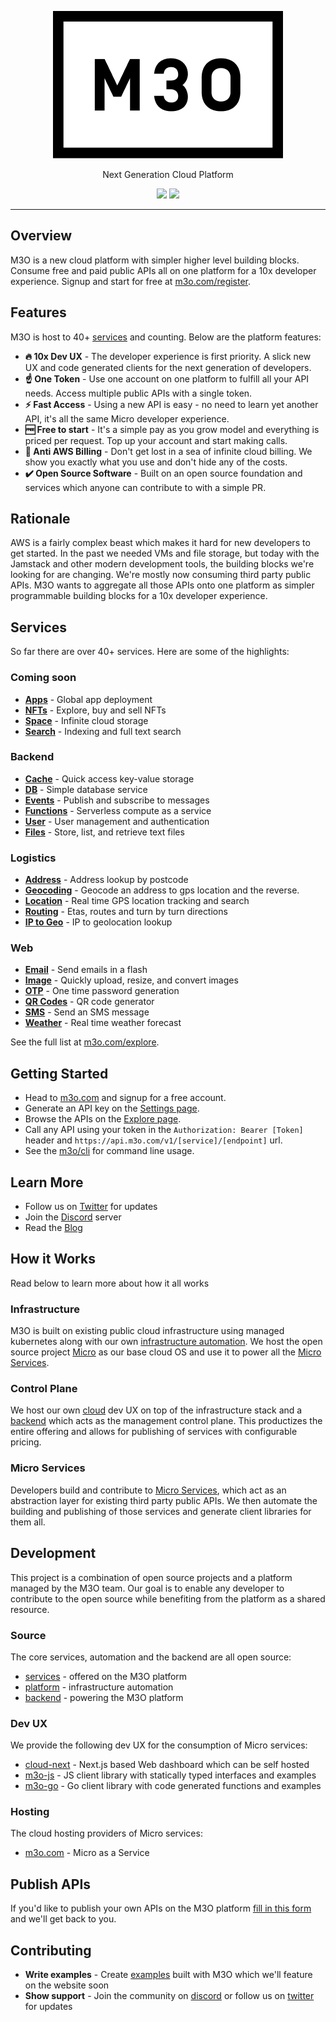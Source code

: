 <p align="center">
	<a href="https://m3o.com" style="color: #333333;">
		<img src="images/m3o.png" />
	</a>
</p>
<p align="center">Next Generation Cloud Platform</p>
<p align="center">
	<a href="https://discord.gg/TBR9bRjd6Z"><img src="https://img.shields.io/badge/join-discord-purple"></a>
	<a href="https://m3o.com"><img src="https://img.shields.io/badge/signup-now-green"></a>
</p>

---

## Overview

M3O is a new cloud platform with simpler higher level building blocks. Consume free and paid public APIs all on one platform for a 10x developer experience. 
Signup and start for free at [m3o.com/register](https://m3o.com/register).

## Features

M3O is host to 40+ [services](#services) and counting. Below are the platform features:

- **🔥 10x Dev UX** - The developer experience is first priority. A slick new UX and code generated clients for the next generation of developers.
- **☝️ One Token** - Use one account on one platform to fulfill all your API needs. Access multiple public APIs with a single token.
- **⚡ Fast Access** - Using a new API is easy - no need to learn yet another API, it's all the same Micro developer experience.
- **🆓 Free to start** - It's a simple pay as you grow model and everything is priced per request. Top up your account and start making calls.
- **🚫 Anti AWS Billing** - Don't get lost in a sea of infinite cloud billing. We show you exactly what you use and don't hide any of the costs.
- **✔️ Open Source Software** - Built on an open source foundation and services which anyone can contribute to with a simple PR.

## Rationale

AWS is a fairly complex beast which makes it hard for new developers to get started. In the past we needed VMs and file storage, but today with the Jamstack 
and other modern development tools, the building blocks we're looking for are changing. We're mostly now consuming third party public APIs. M3O wants to aggregate all those APIs onto one platform as simpler programmable building blocks for a 10x developer experience.

## Services

So far there are over 40+ services. Here are some of the highlights:

### Coming soon

- [**Apps**](https://m3o.com/app) - Global app deployment
- [**NFTs**](https://m3o.com/nft) - Explore, buy and sell NFTs
- [**Space**](https://m3o.com/space) - Infinite cloud storage
- [**Search**](https://m3o.com/search) - Indexing and full text search

### Backend

- [**Cache**](https://m3o.com/cache) - Quick access key-value storage
- [**DB**](https://m3o.com/db) - Simple database service
- [**Events**](https://m3o.com/event) - Publish and subscribe to messages
- [**Functions**](https://m3o.com/function) - Serverless compute as a service
- [**User**](https://m3o.com/user) - User management and authentication
- [**Files**](https://m3o.com/file) - Store, list, and retrieve text files

### Logistics

- [**Address**](https://m3o.com/address) - Address lookup by postcode
- [**Geocoding**](https://m3o.com/geocoding) - Geocode an address to gps location and the reverse.
- [**Location**](https://m3o.com/location) - Real time GPS location tracking and search
- [**Routing**](https://m3o.com/routing) - Etas, routes and turn by turn directions
- [**IP to Geo**](https://m3o.com/ip) - IP to geolocation lookup

### Web

- [**Email**](https://m3o.com/email) - Send emails in a flash
- [**Image**](https://m3o.com/image) - Quickly upload, resize, and convert images
- [**OTP**](https://m3o.com/otp) - One time password generation
- [**QR Codes**](https://m3o.com/qr) - QR code generator
- [**SMS**](https://m3o.com/sms) - Send an SMS message
- [**Weather**](https://m3o.com/weather) - Real time weather forecast

See the full list at [m3o.com/explore](https://m3o.com/explore).

## Getting Started

- Head to [m3o.com](https://m3o.com) and signup for a free account.
- Generate an API key on the [Settings page](https://m3o.com/account/keys).
- Browse the APIs on the [Explore page](https://m3o.com/explore).
- Call any API using your token in the `Authorization: Bearer [Token]` header and `https://api.m3o.com/v1/[service]/[endpoint]` url.
- See the [m3o/cli](cli) for command line usage.

## Learn More

- Follow us on [Twitter](https://twitter.com/m3oservices) for updates
- Join the [Discord](https://discord.gg/TBR9bRjd6Z) server
- Read the [Blog](https://blog.m3o.com)

## How it Works

Read below to learn more about how it all works

### Infrastructure

M3O is built on existing public cloud infrastructure using managed kubernetes along with our own [infrastructure automation](https://github.com/m3o/platform). 
We host the open source project [Micro](https://github.com/micro/micro) as our base cloud OS and use it to power all the [Micro Services](services).

### Control Plane

We host our own [cloud](https://github.com/m3o/cloud-next) dev UX on top of the infrastructure stack and a [backend](https://github.com/m3o/backend) 
which acts as the management control plane. This productizes the entire offering and allows for publishing of services with configurable pricing.

### Micro Services

Developers build and contribute to [Micro Services](services), which act as an abstraction layer for existing third party 
public APIs. We then automate the building and publishing of those services and generate client libraries for them all. 

## Development

This project is a combination of open source projects and a platform managed by the M3O team. Our goal is to enable any developer to 
contribute to the open source while benefiting from the platform as a shared resource.

### Source

The core services, automation and the backend are all open source:

- [services](services) - offered on the M3O platform
- [platform](https://github.com/m3o/platform) - infrastructure automation
- [backend](https://github.com/m3o/backend) - powering the M3O platform

### Dev UX

We provide the following dev UX for the consumption of Micro services:

- [cloud-next](https://github.com/m3o/cloud-next) - Next.js based Web dashboard which can be self hosted
- [m3o-js](https://github.com/m3o/m3o-js) - JS client library with statically typed interfaces and examples
- [m3o-go](https://github.com/m3o/m3o-go) - Go client library with code generated functions and examples

### Hosting

The cloud hosting providers of Micro services:

- [m3o.com](https://m3o.com) - Micro as a Service

## Publish APIs

If you'd like to publish your own APIs on the M3O platform [fill in this form](https://forms.gle/9SQV6DdLNDzSRQ477) and we'll get back to you.

## Contributing

- **Write examples** - Create [examples](examples) built with M3O which we'll feature on the website soon
- **Show support** - Join the community on [discord](https://discord.gg/TBR9bRjd6Z) or follow us on [twitter](https://twitter.com/m3oservices) for updates
